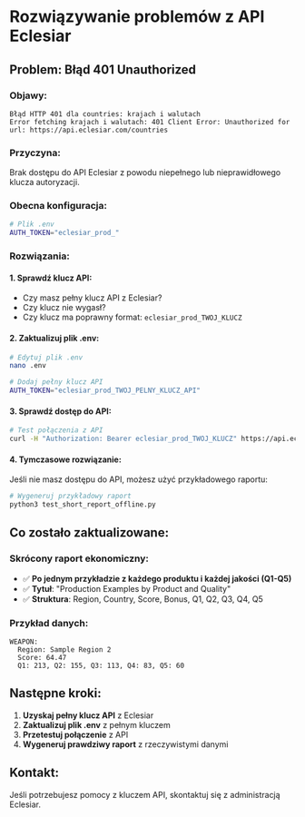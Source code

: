 # Rozwiązywanie problemów z API Eclesiar

## Problem: Błąd 401 Unauthorized

### **Objawy:**
```
Błąd HTTP 401 dla countries: krajach i walutach
Error fetching krajach i walutach: 401 Client Error: Unauthorized for url: https://api.eclesiar.com/countries
```

### **Przyczyna:**
Brak dostępu do API Eclesiar z powodu niepełnego lub nieprawidłowego klucza autoryzacji.

### **Obecna konfiguracja:**
```bash
# Plik .env
AUTH_TOKEN="eclesiar_prod_"
```

### **Rozwiązania:**

#### **1. Sprawdź klucz API:**
- Czy masz pełny klucz API z Eclesiar?
- Czy klucz nie wygasł?
- Czy klucz ma poprawny format: `eclesiar_prod_TWOJ_KLUCZ`

#### **2. Zaktualizuj plik .env:**
```bash
# Edytuj plik .env
nano .env

# Dodaj pełny klucz API
AUTH_TOKEN="eclesiar_prod_TWOJ_PELNY_KLUCZ_API"
```

#### **3. Sprawdź dostęp do API:**
```bash
# Test połączenia z API
curl -H "Authorization: Bearer eclesiar_prod_TWOJ_KLUCZ" https://api.eclesiar.com/countries
```

#### **4. Tymczasowe rozwiązanie:**
Jeśli nie masz dostępu do API, możesz użyć przykładowego raportu:
```bash
# Wygeneruj przykładowy raport
python3 test_short_report_offline.py
```

## **Co zostało zaktualizowane:**

### **Skrócony raport ekonomiczny:**
- ✅ **Po jednym przykładzie z każdego produktu i każdej jakości (Q1-Q5)**
- ✅ **Tytuł**: "Production Examples by Product and Quality"
- ✅ **Struktura**: Region, Country, Score, Bonus, Q1, Q2, Q3, Q4, Q5

### **Przykład danych:**
```
WEAPON:
  Region: Sample Region 2
  Score: 64.47
  Q1: 213, Q2: 155, Q3: 113, Q4: 83, Q5: 60
```

## **Następne kroki:**

1. **Uzyskaj pełny klucz API** z Eclesiar
2. **Zaktualizuj plik .env** z pełnym kluczem
3. **Przetestuj połączenie** z API
4. **Wygeneruj prawdziwy raport** z rzeczywistymi danymi

## **Kontakt:**
Jeśli potrzebujesz pomocy z kluczem API, skontaktuj się z administracją Eclesiar.
